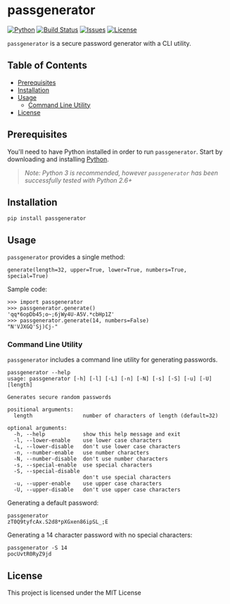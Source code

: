 # passgenerator
[![Python](https://img.shields.io/pypi/pyversions/passgenerator.svg)](https://www.python.org/)
[![Build Status](https://travis-ci.org/zloether/passgenerator.svg?branch=master)](https://travis-ci.org/zloether/passgenerator)
[![Issues](https://img.shields.io/github/issues/zloether/passgenerator.svg)](https://github.com/zloether/passgenerator/issues)
[![License](https://img.shields.io/github/license/zloether/passgenerator.svg)](https://opensource.org/licenses/MIT)

`passgenerator` is a secure password generator with a CLI utility.

## Table of Contents
- [Prerequisites](#prerequisites)
- [Installation](#installation)
- [Usage](#usage)
    - [Command Line Utility](#command-line-utility)
- [License](#license)

## Prerequisites
You'll need to have Python installed in order to run `passgenerator`. Start by downloading and installing [Python](https://www.python.org/downloads/).
> *Note: Python 3 is recommended, however `passgenerator` has been successfully tested with Python 2.6+*


## Installation
```
pip install passgenerator
```

## Usage
`passgenerator` provides a single method:
```
generate(length=32, upper=True, lower=True, numbers=True, special=True)
```

Sample code:
```
>>> import passgenerator
>>> passgenerator.generate()
'qq*6opDb45;o~;6jWy4U-A5V.*cbHp1Z'
>>> passgenerator.generate(14, numbers=False)
"N'VJXGQ'Sj)Cj-"
```


### Command Line Utility
`passgenerator` includes a command line utility for generating passwords.
```
passgenerator --help
usage: passgenerator [-h] [-l] [-L] [-n] [-N] [-s] [-S] [-u] [-U] [length]

Generates secure random passwords

positional arguments:
  length                number of characters of length (default=32)

optional arguments:
  -h, --help            show this help message and exit
  -l, --lower-enable    use lower case characters
  -L, --lower-disable   don't use lower case characters
  -n, --number-enable   use number characters
  -N, --number-disable  don't use number characters
  -s, --special-enable  use special characters
  -S, --special-disable
                        don't use special characters
  -u, --upper-enable    use upper case characters
  -U, --upper-disable   don't use upper case characters
```

Generating a default password:
```
passgenerator
zT0Q9tyfcAx.S2d8*pXGxen86ipSL_;E
```

Generating a 14 character password with no special characters:
```
passgenerator -S 14
pocUvtR0RyZ9jd
```



## License

This project is licensed under the MIT License
